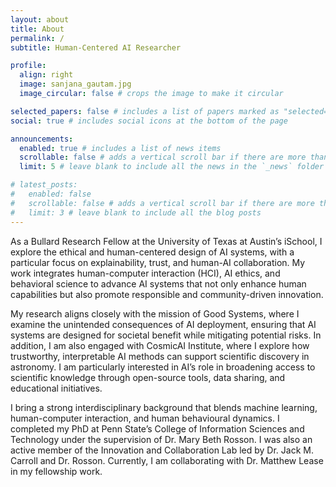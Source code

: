 ```yaml
---
layout: about
title: About
permalink: /
subtitle: Human-Centered AI Researcher

profile:
  align: right
  image: sanjana_gautam.jpg
  image_circular: false # crops the image to make it circular

selected_papers: false # includes a list of papers marked as "selected={true}"
social: true # includes social icons at the bottom of the page

announcements:
  enabled: true # includes a list of news items
  scrollable: false # adds a vertical scroll bar if there are more than 3 news items
  limit: 5 # leave blank to include all the news in the `_news` folder

# latest_posts:
#   enabled: false
#   scrollable: false # adds a vertical scroll bar if there are more than 3 new posts items
#   limit: 3 # leave blank to include all the blog posts
---
```


As a Bullard Research Fellow at the University of Texas at Austin’s iSchool, I explore the ethical and human-centered design of AI systems, with a particular focus on explainability, trust, and human-AI collaboration. My work integrates human-computer interaction (HCI), AI ethics, and behavioral science to advance AI systems that not only enhance human capabilities but also promote responsible and community-driven innovation.

My research aligns closely with the mission of Good Systems, where I examine the unintended consequences of AI deployment, ensuring that AI systems are designed for societal benefit while mitigating potential risks. In addition, I am also engaged with CosmicAI Institute, where I explore how trustworthy, interpretable AI methods can support scientific discovery in astronomy. I am particularly interested in AI’s role in broadening access to scientific knowledge through open-source tools, data sharing, and educational initiatives.

I bring a strong interdisciplinary background that blends machine learning, human-computer interaction, and human behavioural dynamics. I completed my PhD at Penn State’s College of Information Sciences and Technology under the supervision of Dr. Mary Beth Rosson. I was also an active member of the Innovation and Collaboration Lab led by Dr. Jack M. Carroll and Dr. Rosson. Currently, I am collaborating with Dr. Matthew Lease in my fellowship work.
